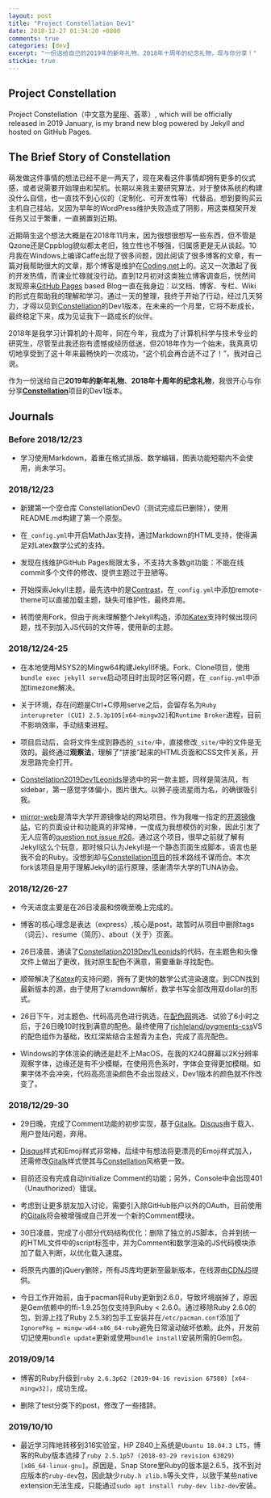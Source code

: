 ```yaml
---
layout: post
title: "Project Constellation Dev1"
date: 2018-12-27 01:34:20 +0800
comments: true
categories: [dev]
excerpt: "一份送给自己的2019年的新年礼物、2018年十周年的纪念礼物，现与你分享！"
stickie: true
---
```


## Project Constellation

Project Constellation（中文意为星座、荟萃）, which will be officially released in 2019 January, is my brand new blog powered by Jekyll and hosted on GitHub Pages.

## The Brief Story of Constellation

萌发做这件事情的想法已经不是一两天了，现在来看这件事情却拥有更多的仪式感，或者说需要开始理由和契机。长期以来我主要研究算法，对于整体系统的构建没什么自信，也一直找不到心仪的（定制化、可开发性等）代替品，想到要购买云主机自己挂站，又因为早年的WordPress维护失败造成了阴影，用这类框架开发任务又过于繁重，一直搁置到近期。

近期萌生这个想法大概是在2018年11月末，因为很想很想写一些东西，但不管是Qzone还是Cppblog貌似都太老旧，独立性也不够强，归属感更是无从谈起。10月我在Windows上编译Caffe出现了很多问题，因此阅读了很多博客的文章，有一篇对我帮助很大的文章，那个博客是维护在[Coding.net](https://coding.net/)上的。这又一次激起了我的开发热情，而课业忙碌就没行动。直到12月初对这类独立博客调查后，恍然间发现原来[GitHub Pages](https://pages.github.com/) based Blog一直在我身边：以文档、博客、专栏、Wiki的形式在帮助我的理解和学习。通过一天的整理，我终于开始了行动，经过几天努力，才得以见到[Constellation](https://sleeplessai.github.io/)的Dev1版本，在未来的一个月里，它将不断成长，最终稳定下来，成为见证我下一路成长的伙伴。

2018年是我学习计算机的十周年，同在今年，我成为了计算机科学与技术专业的研究生，尽管至此我还抱有遗憾或经历低迷，但2018年作为一个始末，我真真切切地享受到了这十年来最畅快的一次成功，“这个机会再合适不过了！”，我对自己说。

作为一份送给自己**2019年的新年礼物**、**2018年十周年的纪念礼物**，我很开心与你分享[**Constellation**](https://sleeplessai.github.io/)项目的Dev1版本。

## Journals

### Before 2018/12/23

- 学习使用Markdown，着重在格式排版、数学编辑，图表功能短期内不会使用，尚未学习。

### 2018/12/23

- 新建第一个空仓库 ConstellationDev0（测试完成后已删除），使用README.md构建了第一个原型。

- 在`_config.yml`中开启MathJax支持，通过Markdown的HTML支持，使得满足对Latex数学公式的支持。

- 发现在线维护GitHub Pages局限太多，不支持大多数git功能：不能在线commit多个文件的修改、提供主题过于丑陋等。

- 开始探索Jekyll主题，最先选中的是[Contrast](https://github.com/niklasbuschmann/contrast)，在`_config.yml`中添加remote-theme可以直接加载主题，缺失可维护性，最终弃用。

- 转而使用Fork，但由于尚未理解整个Jekyll构造，添加[Katex](https://katex.org/)支持时候出现问题，找不到加入JS代码的文件等，使用新的主题。

### 2018/12/24-25

- 在本地使用MSYS2的Mingw64构建Jekyll环境。Fork、Clone项目，使用`bundle exec jekyll serve`启动项目时出现时区等问题，在`_config.yml`中添加timezone解决。

- 关于环境，存在问题是Ctrl+C停用serve之后，会留存名为`Ruby interupreter (CUI) 2.5.3p105[x64-mingw32]`和`Runtime Broker`进程，目前不影响效率，手动结束进程。

- 项目启动后，会将文件生成到静态的`_site/`中，直接修改`_site/`中的文件是无效的。最终通过**观察法**，理解了“拼接”起来的HTML页面和CSS文件关系，开发思路完全打开。

- [Constellation2019Dev1Leonids](https://github.com/sleeplessai/Constellation2019Dev1Leonids)是选中的另一款主题，同样是简洁风，有sidebar，第一感觉字体偏小，图片很大。以狮子座流星雨为名，的确很吸引我。

- [mirror-web](https://github.com/sleeplessai/mirror-web)是清华大学开源镜像站的网站项目。作为我唯一指定的[开源镜像站](https://tuna.moe/)，它的页面设计和功能真的非常棒，一度成为我想模仿的对象，因此引发了无人应答的[question not issue #26](https://github.com/tuna/blogroll/issues/26)。通过这个项目，很早之前就了解有Jekyll这么个玩意，那时候只认为Jekyll是一个静态页面生成脚本，语言也是我不会的Ruby。没想到却与[Constellation项目](https://sleeplessai.github.io/)的技术路线不谋而合。本次fork该项目是用于理解Jekyll的运行原理，感谢清华大学的TUNA协会。

### 2018/12/26-27

- 今天进度主要是在26日凌晨和傍晚至晚上完成的。

- 博客的核心理念是表达（express）,核心是post，故暂时从项目中删除tags（词云）、resume（简历）、about（关于）页面。

- 26日凌晨，通读了[Constellation2019Dev1Leonids](https://github.com/sleeplessai/Constellation2019Dev1Leonids)的代码，在主题色和头像文件上做出了更改，我对原生配色不满意，需要重新寻找配色。

- 顺带解决了[Katex](https://katex.org/)的支持问题，拥有了更快的数学公式渲染速度。到CDN找到最新版本的源，由于使用了kramdown解析，数学书写全部改用双dollar的形式。

- 26日下午，对主题色、代码高亮色进行挑选，在[配色网](http://peise.net)挑选、试验了6小时之后，于26日晚10时找到满意的配色。最终使用了[richleland/pygments-css](https://github.com/richleland/pygments-css/blob/master/vs.css)VS的配色组作为基础，玫红深紫结合主题青为主色，完成了高亮配色。

- Windows的字体渲染的确还是赶不上MacOS，在我的X24Q屏幕以2K分辨率观察字体，边缘还是有不少模糊，在使用亮色系时，字体会变得更加模糊。如果字体不会冲突，代码高亮渲染颜色不会出现歧义，Dev1版本的颜色就不作改变了。

### 2018/12/29-30

- 29日晚，完成了Comment功能的初步实现，基于[Gitalk](https://github.com/gitalk/gitalk)。[Disqus](https://disqus.com/)由于载入、用户登陆问题，弃用。

- [Disqus](https://disqus.com/)样式和Emoji样式非常棒，后续中有想法将更漂亮的Emoji样式加入，还需修改[Gitalk](https://github.com/gitalk/gitalk)样式使其与[Constellation](https://sleeplessai.github.io/)风格更一致。

- 目前还没有完成自动Initialize Comment的功能；另外，Console中会出现401（Unauthorized）错误。

- 考虑到让更多朋友加入讨论，需要引入除GitHub账户以外的OAuth，目前使用的[Gitalk](https://github.com/gitalk/gitalk)将会被增强或自己开发一个新的Comment模块。

- 30日凌晨，完成了小部分代码结构优化：删除了独立的JS脚本，合并到统一的HTML文件中的script标签中，并为Comment和数学渲染的JS代码模块添加了载入判断，以优化载入速度。

- 将原先内置的jQuery删除，所有JS库均更新至最新版本，在线源由[CDNJS](https://cdnjs.com/)提供。

- 今日工作开始前，由于pacman将Ruby更新到2.6.0，导致坏境崩掉了，原因是Gem依赖中的ffi-1.9.25包仅支持到Ruby < 2.6.0。通过移除Ruby 2.6.0的包，到源上找了Ruby 2.5.3的包手工安装并在`/etc/pacman.conf`添加了`IgnorePkg = mingw-w64-x86_64-ruby`避免日常滚动破坏依赖。此外，开发前切记使用`bundle update`更新或使用`bundle install`安装所需的Gem包。

### 2019/09/14

- 博客的Ruby升级到`ruby 2.6.3p62 (2019-04-16 revision 67580) [x64-mingw32]`，成功生成。

- 删除了test分类下的post，修改了一些措辞。

### 2019/10/10

- 最近学习阵地转移到316实验室，HP Z840上系统是`Ubuntu 18.04.3 LTS`，博客的Ruby版本选择了`ruby 2.5.1p57 (2018-03-29 revision 63029) [x86_64-linux-gnu]`。原因是，Snap Store里Ruby的版本是2.6.5，找不到对应版本的`ruby-dev`包，因此缺少`ruby.h zlib.h`等头文件，以致于某些native extension无法生成，只能通过`sudo apt install ruby-dev libz-dev`安装。

